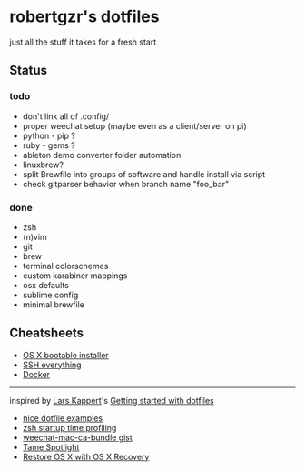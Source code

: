 robertgzr's dotfiles
====================

just all the stuff it takes for a fresh start

Status
------
### todo
* don't link all of .config/
* proper weechat setup (maybe even as a client/server on pi)
* python - pip ?
* ruby - gems ?
* ableton demo converter folder automation
* linuxbrew?
* split Brewfile into groups of software and handle install via script
* check gitparser behavior when branch name "foo_bar"

### done
* zsh
* (n)vim
* git
* brew
* terminal colorschemes
* custom karabiner mappings
* osx defaults
* sublime config
* minimal brewfile  

Cheatsheets
-----------
* [OS X bootable installer](https://github.com/robertgzr/dotfiles/blob/master/osx/How-to-make-bootable-osx-installer.md)
* [SSH everything](https://github.com/robertgzr/dotfiles/blob/master/osx/ssh-everything.md)
* [Docker](https://github.com/robertgzr/dotfiles/blob/master/osx/docker-cheatsheet.md)

---

inspired by [Lars Kappert](https://twitter.com/webprolific)'s [Getting started with dotfiles](https://medium.com/@webprolific/getting-started-with-dotfiles-43c3602fd789)

* [nice dotfile examples](https://github.com/webpro/dotfiles)
* [zsh startup time profiling](https://kev.inburke.com/kevin/profiling-zsh-startup-time/)
* [weechat-mac-ca-bundle gist](https://gist.github.com/1stvamp/2158128)
* [Tame Spotlight](http://tumblr.amitgupta.com/post/262471673/stopping-runaway-cpu-usage-by-mds-mdworker-and)
* [Restore OS X with OS X Recovery](https://support.apple.com/en-us/HT201314)
